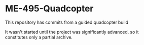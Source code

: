 # ME-495-Quadcopter
This repository has commits from a guided quadcopter build

It wasn't started until the project was significantly advanced, so it constitutes only a partial archive.
